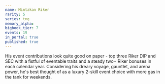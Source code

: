 ```yaml
---
name: Mintakan Riker
rarity: 5
series: tng
memory_alpha:
bigbook_tier: 7
events: 19
in_portal: true
published: true
---
```


His event contributions look quite good on paper - top three Riker DIP and SEC with a fistful of eventable traits and a steady two+ Riker bonuses in each calendar year. Considering his dreary voyage, gauntlet, and arena power, he's best thought of as a luxury 2-skill event choice with more gas in the tank for weekends.

